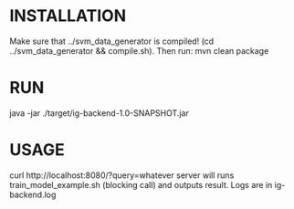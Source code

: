 INSTALLATION
============
Make sure that ../svm_data_generator is compiled! (cd ../svm_data_generator && compile.sh). Then run:
mvn clean package

RUN
===
java -jar ./target/ig-backend-1.0-SNAPSHOT.jar

USAGE
=====
curl http://localhost:8080/?query=whatever
server will runs train_model_example.sh (blocking call) and outputs result.
Logs are in ig-backend.log
